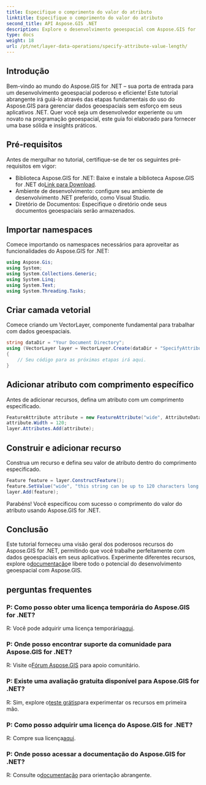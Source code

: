 ```yaml
---
title: Especifique o comprimento do valor do atributo
linktitle: Especifique o comprimento do valor do atributo
second_title: API Aspose.GIS .NET
description: Explore o desenvolvimento geoespacial com Aspose.GIS for .NET. Gerencie e manipule facilmente dados espaciais em seus aplicativos .NET.
type: docs
weight: 18
url: /pt/net/layer-data-operations/specify-attribute-value-length/
---
```

## Introdução
Bem-vindo ao mundo do Aspose.GIS for .NET – sua porta de entrada para um desenvolvimento geoespacial poderoso e eficiente! Este tutorial abrangente irá guiá-lo através das etapas fundamentais do uso do Aspose.GIS para gerenciar dados geoespaciais sem esforço em seus aplicativos .NET. Quer você seja um desenvolvedor experiente ou um novato na programação geoespacial, este guia foi elaborado para fornecer uma base sólida e insights práticos.
## Pré-requisitos
Antes de mergulhar no tutorial, certifique-se de ter os seguintes pré-requisitos em vigor:
-  Biblioteca Aspose.GIS for .NET: Baixe e instale a biblioteca Aspose.GIS for .NET do[Link para Download](https://releases.aspose.com/gis/net/).
- Ambiente de desenvolvimento: configure seu ambiente de desenvolvimento .NET preferido, como Visual Studio.
- Diretório de Documentos: Especifique o diretório onde seus documentos geoespaciais serão armazenados.
## Importar namespaces
Comece importando os namespaces necessários para aproveitar as funcionalidades do Aspose.GIS for .NET:
```csharp
using Aspose.Gis;
using System;
using System.Collections.Generic;
using System.Linq;
using System.Text;
using System.Threading.Tasks;
```
## Criar camada vetorial
Comece criando um VectorLayer, componente fundamental para trabalhar com dados geoespaciais.
```csharp
string dataDir = "Your Document Directory";
using (VectorLayer layer = VectorLayer.Create(dataDir + "SpecifyAttributeValueLength_out.shp", Drivers.Shapefile))
{
    // Seu código para as próximas etapas irá aqui.
}
```
## Adicionar atributo com comprimento específico
Antes de adicionar recursos, defina um atributo com um comprimento especificado.
```csharp
FeatureAttribute attribute = new FeatureAttribute("wide", AttributeDataType.String);
attribute.Width = 120;
layer.Attributes.Add(attribute);
```
## Construir e adicionar recurso
Construa um recurso e defina seu valor de atributo dentro do comprimento especificado.
```csharp
Feature feature = layer.ConstructFeature();
feature.SetValue("wide", "this string can be up to 120 characters long now.");
layer.Add(feature);
```
Parabéns! Você especificou com sucesso o comprimento do valor do atributo usando Aspose.GIS for .NET.
## Conclusão
 Este tutorial forneceu uma visão geral dos poderosos recursos do Aspose.GIS for .NET, permitindo que você trabalhe perfeitamente com dados geoespaciais em seus aplicativos. Experimente diferentes recursos, explore o[documentação](https://reference.aspose.com/gis/net/)e libere todo o potencial do desenvolvimento geoespacial com Aspose.GIS.
## perguntas frequentes
### P: Como posso obter uma licença temporária do Aspose.GIS for .NET?
 R: Você pode adquirir uma licença temporária[aqui](https://purchase.aspose.com/temporary-license/).
### P: Onde posso encontrar suporte da comunidade para Aspose.GIS for .NET?
 R: Visite o[Fórum Aspose.GIS](https://forum.aspose.com/c/gis/33) para apoio comunitário.
### P: Existe uma avaliação gratuita disponível para Aspose.GIS for .NET?
 R: Sim, explore o[teste grátis](https://releases.aspose.com/)para experimentar os recursos em primeira mão.
### P: Como posso adquirir uma licença do Aspose.GIS for .NET?
 R: Compre sua licença[aqui](https://purchase.aspose.com/buy).
### P: Onde posso acessar a documentação do Aspose.GIS for .NET?
 R: Consulte o[documentação](https://reference.aspose.com/gis/net/) para orientação abrangente.